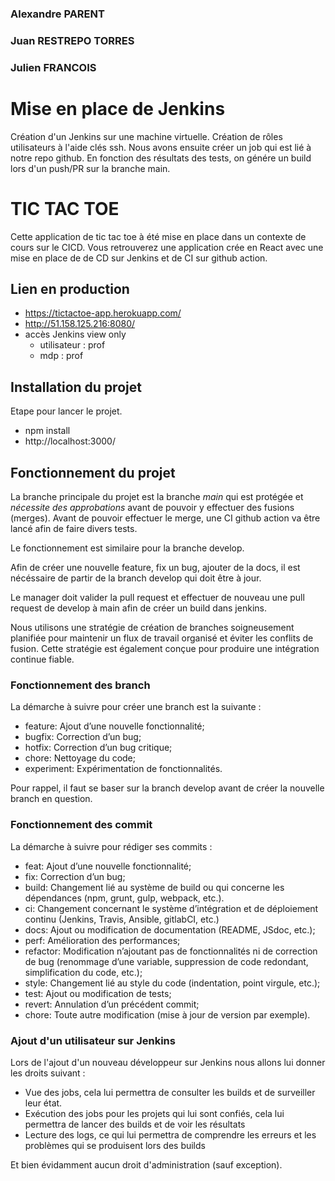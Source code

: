 ### Alexandre PARENT
### Juan RESTREPO TORRES
### Julien FRANCOIS

# Mise en place de Jenkins

Création d'un Jenkins sur une machine virtuelle.
Création de rôles utilisateurs à l'aide clés ssh.
Nous avons ensuite créer un job qui est lié à notre repo github.
En fonction des résultats des tests, on génére un build lors d'un push/PR sur la branche main.

# TIC TAC TOE

Cette application de tic tac toe à été mise en place dans un contexte de cours sur le CICD.
Vous retrouverez une application crée en React avec une mise en place de de CD sur Jenkins et de CI sur github action.

## Lien en production

- https://tictactoe-app.herokuapp.com/
- http://51.158.125.216:8080/
- accès Jenkins view only 
    - utilisateur : prof
    - mdp : prof

## Installation du projet

Etape pour lancer le projet.

- npm install
- http://localhost:3000/

## Fonctionnement du projet

La branche principale du projet est la branche _main_ qui est protégée et _nécessite des approbations_ avant de pouvoir y effectuer des fusions (merges). Avant de pouvoir effectuer le merge, une CI github action va être lancé afin de faire divers tests.

Le fonctionnement est similaire pour la branche develop.

Afin de créer une nouvelle feature, fix un bug, ajouter de la docs, il est nécéssaire de partir de la branch develop qui doit être à jour.

Le manager doit valider la pull request et effectuer de nouveau une pull request de develop à main afin de créer un build dans jenkins.

Nous utilisons une stratégie de création de branches soigneusement planifiée pour maintenir un flux de travail organisé et éviter les conflits de fusion. Cette stratégie est également conçue pour produire une intégration continue fiable.

### Fonctionnement des branch

La démarche à suivre pour créer une branch est la suivante :

- feature: Ajout d’une nouvelle fonctionnalité;
- bugfix: Correction d’un bug;
- hotfix: Correction d’un bug critique;
- chore: Nettoyage du code;
- experiment: Expérimentation de fonctionnalités.

Pour rappel, il faut se baser sur la branch develop avant de créer la nouvelle branch en question.

### Fonctionnement des commit

La démarche à suivre pour rédiger ses commits :

- feat: Ajout d’une nouvelle fonctionnalité;
- fix: Correction d’un bug;
- build: Changement lié au système de build ou qui concerne les dépendances (npm, grunt, gulp, webpack, etc.).
- ci: Changement concernant le système d’intégration et de déploiement continu (Jenkins, Travis, Ansible, gitlabCI, etc.)
- docs: Ajout ou modification de documentation (README, JSdoc, etc.);
- perf: Amélioration des performances;
- refactor: Modification n’ajoutant pas de fonctionnalités ni de correction de bug (renommage d’une variable, suppression de code redondant, simplification du code, etc.);
- style: Changement lié au style du code (indentation, point virgule, etc.);
- test: Ajout ou modification de tests;
- revert: Annulation d’un précédent commit;
- chore: Toute autre modification (mise à jour de version par exemple).


### Ajout d'un utilisateur sur Jenkins

Lors de l'ajout d'un nouveau développeur sur Jenkins nous allons lui donner les droits suivant :

- Vue des jobs,  cela lui permettra de consulter les builds et de surveiller leur état.
- Exécution des jobs pour les projets qui lui sont confiés, cela lui permettra de lancer des builds et de voir les résultats
- Lecture des logs, ce qui lui permettra de comprendre les erreurs et les problèmes qui se produisent lors des builds

Et bien évidamment aucun droit d'administration (sauf exception).
